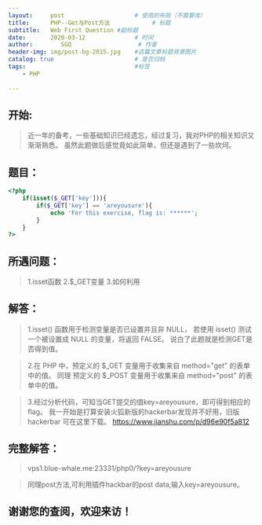 ```yaml
---
layout:     post                    # 使用的布局（不需要改）
title:      PHP--Get与Post方法            # 标题 
subtitle:   Web First Question #副标题
date:       2020-03-12              # 时间
author:        SGQ                   # 作者
header-img: img/post-bg-2015.jpg    #这篇文章标题背景图片
catalog: true                       # 是否归档
tags:                               #标签
    - PHP  
    
---
```


## 开始:
> 近一年的备考，一些基础知识已经遗忘，经过复习，我对PHP的相关知识又渐渐熟悉。
虽然此题做后感觉竟如此简单，但还是遇到了一些坎坷。
## 题目：

```php
<?php
	if(isset($_GET['key'])){
		if($_GET['key'] == 'areyousure'){
			echo 'For this exercise, flag is: ******';
		}
	}
?>

```

## 所遇问题：
>1.isset函数
>2.$_GET变量
>3.如何利用


## 解答：
>1.isset() 函数用于检测变量是否已设置并且非 NULL，
若使用 isset() 测试一个被设置成 NULL 的变量，将返回 FALSE。
说白了此题就是检测GET是否得到值。

>2.在 PHP 中，预定义的 $_GET 变量用于收集来自 method="get" 的表单中的值。
同理 预定义的 $_POST 变量用于收集来自 method="post" 的表单中的值。

>3.经过分析代码，可知当GET提交的值key=areyousure，即可得到相应的flag。
我一开始是打算安装火狐新版的hackerbar发现并不好用，旧版hackerbar 可在这里下载。
>https://www.jianshu.com/p/d96e90f5a812

## 完整解答：
>vps1.blue-whale.me:23331/php0/?key=areyousure

>同理post方法,可利用插件hackbar的post data,输入key=areyousure。

## 谢谢您的查阅，欢迎来访！


